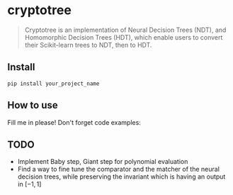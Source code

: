 # cryptotree
> Cryptotree is an implementation of Neural Decision Trees (NDT), and Homomorphic Decision Trees (HDT), which enable users to convert their Scikit-learn trees to NDT, then to HDT.


## Install

`pip install your_project_name`

## How to use

Fill me in please! Don't forget code examples:

## TODO

- Implement Baby step, Giant step for polynomial evaluation
- Find a way to fine tune the comparator and the matcher of the neural decision trees, while preserving the invariant which is having an output in $[-1,1]$
